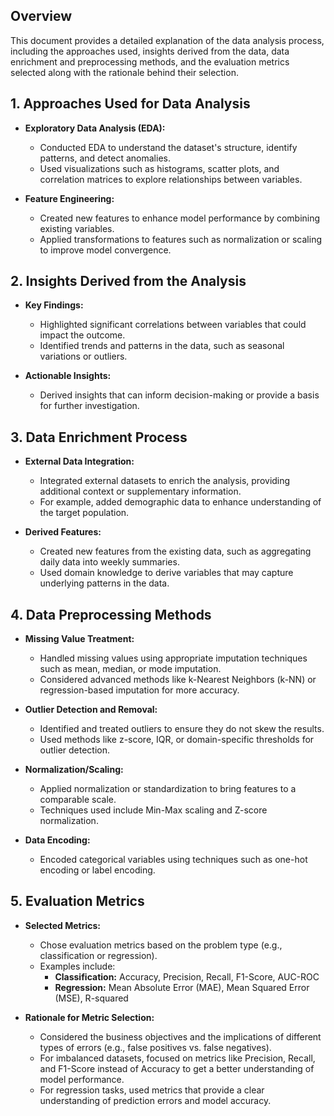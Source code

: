 
## Overview
This document provides a detailed explanation of the data analysis process, including the approaches used, insights derived from the data, data enrichment and preprocessing methods, and the evaluation metrics selected along with the rationale behind their selection.

## 1. Approaches Used for Data Analysis
- **Exploratory Data Analysis (EDA):** 
    - Conducted EDA to understand the dataset's structure, identify patterns, and detect anomalies.
    - Used visualizations such as histograms, scatter plots, and correlation matrices to explore relationships between variables.

- **Feature Engineering:**
    - Created new features to enhance model performance by combining existing variables.
    - Applied transformations to features such as normalization or scaling to improve model convergence.

## 2. Insights Derived from the Analysis
- **Key Findings:**
    - Highlighted significant correlations between variables that could impact the outcome.
    - Identified trends and patterns in the data, such as seasonal variations or outliers.
  
- **Actionable Insights:**
    - Derived insights that can inform decision-making or provide a basis for further investigation.

## 3. Data Enrichment Process
- **External Data Integration:**
    - Integrated external datasets to enrich the analysis, providing additional context or supplementary information.
    - For example, added demographic data to enhance understanding of the target population.

- **Derived Features:**
    - Created new features from the existing data, such as aggregating daily data into weekly summaries.
    - Used domain knowledge to derive variables that may capture underlying patterns in the data.

## 4. Data Preprocessing Methods
- **Missing Value Treatment:**
    - Handled missing values using appropriate imputation techniques such as mean, median, or mode imputation.
    - Considered advanced methods like k-Nearest Neighbors (k-NN) or regression-based imputation for more accuracy.

- **Outlier Detection and Removal:**
    - Identified and treated outliers to ensure they do not skew the results.
    - Used methods like z-score, IQR, or domain-specific thresholds for outlier detection.

- **Normalization/Scaling:**
    - Applied normalization or standardization to bring features to a comparable scale.
    - Techniques used include Min-Max scaling and Z-score normalization.

- **Data Encoding:**
    - Encoded categorical variables using techniques such as one-hot encoding or label encoding.

## 5. Evaluation Metrics
- **Selected Metrics:**
    - Chose evaluation metrics based on the problem type (e.g., classification or regression).
    - Examples include:
        - **Classification:** Accuracy, Precision, Recall, F1-Score, AUC-ROC
        - **Regression:** Mean Absolute Error (MAE), Mean Squared Error (MSE), R-squared

- **Rationale for Metric Selection:**
    - Considered the business objectives and the implications of different types of errors (e.g., false positives vs. false negatives).
    - For imbalanced datasets, focused on metrics like Precision, Recall, and F1-Score instead of Accuracy to get a better understanding of model performance.
    - For regression tasks, used metrics that provide a clear understanding of prediction errors and model accuracy.

